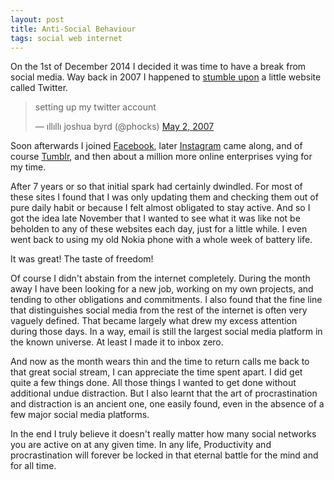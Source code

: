 ```yaml
---
layout: post
title: Anti-Social Behaviour
tags: social web internet
---
```


On the 1st of December 2014 I decided it was time to have a break from social media. Way back in 2007 I happened to [stumble upon](http://phocks.stumbleupon.com/) a little website called Twitter. 

<blockquote class="twitter-tweet" lang="en"><p>setting up my twitter account</p>&mdash; ıllıllı joshua byrd (@phocks) <a href="https://twitter.com/phocks/status/46733802">May 2, 2007</a></blockquote>
<script async src="//platform.twitter.com/widgets.js" charset="utf-8"></script>

Soon afterwards I joined [Facebook](http://www.facebook.com/phocks), later [Instagram](http://www.instagram.com/phocks) came along, and of course [Tumblr](http://phocks.tumblr.com), and then about a million more online enterprises vying for my time. 

After 7 years or so that initial spark had certainly dwindled. For most of these sites I found that I was only updating them and checking them out of pure daily habit or because I felt almost obligated to stay active. And so I got the idea late November that I wanted to see what it was like not be beholden to any of these websites each day, just for a little while. I even went back to using my old Nokia phone with a whole week of battery life.

It was great! The taste of freedom!

Of course I didn't abstain from the internet completely. During the month away I have been looking for a new job, working on my own projects, and tending to other obligations and commitments. I also found that the fine line that distinguishes social media from the rest of the internet is often very vaguely defined. That became largely what drew my excess attention during those days. In a way, email is still the largest social media platform in the known universe. At least I made it to inbox zero. 

And now as the month wears thin and the time to return calls me back to that great social stream, I can appreciate the time spent apart. I did get quite a few things done. All those things I wanted to get done without additional undue distraction. But I also learnt that the art of procrastination and distraction is an ancient one, one easily found, even in the absence of a few major social media platforms.

In the end I truly believe it doesn't really matter how many social networks you are active on at any given time. In any life, Productivity and procrastination will forever be locked in that eternal battle for the mind and for all time.